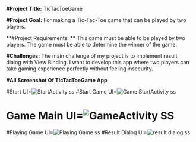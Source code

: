 **#Project Title:** TicTacToeGame

**#Project Goal:** For making a Tic-Tac-Toe game that can be played by two players.

**#Project Requirements: ** This game must be able to be played by two players. The game must be able to determine the winner of the game.

**#Challenges:** The main challenge of my project is to implement result dialog with View Binding. I want to develop this app where two
 players can take gaming experience perfectly without feeling insecurity.

**#All Screenshot Of TicTacToeGame App**

#Start UI=![StartActivity ss](https://github.com/SuRakib/TicTacToeGame/assets/121417252/d840d860-c4e0-4793-ad46-04a3e29bc59c)
#Start Game UI=![Game StartActivity ss](https://github.com/SuRakib/TicTacToeGame/assets/121417252/c981708e-7d45-4de0-92fe-03fde918d33c)
# Game Main UI=![GameActivity SS](https://github.com/SuRakib/TicTacToeGame/assets/121417252/87fd68f2-a4c4-4861-9967-c24cf30b9da2)
#Playing Game UI=![Playing Game ss](https://github.com/SuRakib/TicTacToeGame/assets/121417252/036cc05b-6845-4491-bc7e-13bdcb6ede7d)
#Result Dialog UI=![result dialog ss](https://github.com/SuRakib/TicTacToeGame/assets/121417252/cf5fecc7-1d63-41cd-9421-5c515ff79954)
